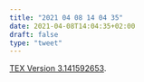 ```yaml
---
title: "2021 04 08 14 04 35"
date: 2021-04-08T14:04:35+02:00
draft: false
type: "tweet"
---
```

[TEX Version 3.141592653](https://tug.org/TUGboat/tb42-1/tb130knuth-tuneup21.pdf).
